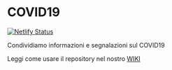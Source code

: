 # COVID19

[![Netlify Status](https://api.netlify.com/api/v1/badges/9dbe1130-4a12-4756-bf22-11d067ee8874/deploy-status)](https://app.netlify.com/sites/zealous-bassi-0a75fd/deploys)

Condividiamo informazioni e segnalazioni sul COVID19

Leggi come usare il repository nel nostro [WIKI](https://github.com/emergenzeHack/covid19italia/wiki)
